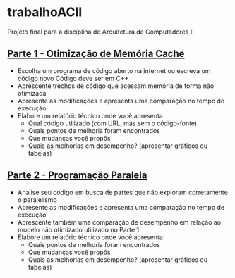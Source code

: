 # trabalhoACII
Projeto final para a disciplina de Arquitetura de Computadores II

## [Parte 1 - Otimização de Memória Cache](https://github.com/FelipeNasci/trabalhoACII/tree/master/Parte%201#parte-1---otimiza%C3%A7%C3%A3o-de-mem%C3%B3ria-cache)

*	Escolha um programa de código aberto na internet ou escreva um código novo
Código deve ser em C++
*	Acrescente trechos de código que acessam memória de forma não otimizada
*	Apresente as modificações e apresenta uma comparação no tempo de execução
*	Elabore um relatório técnico onde você apresenta
	- Qual código utilizado (com URL, mas sem o código-fonte) 
	- Quais pontos de melhoria foram encontrados
	- Que mudanças você propôs
	- Quais as melhorias em desempenho? (apresentar gráficos ou tabelas)

## [Parte 2 - Programação Paralela](https://github.com/FelipeNasci/trabalhoACII/tree/master/Parte%202#parte-2---programa%C3%A7%C3%A3o-paralela)

*	Analise seu código em busca de partes que não exploram corretamente o paralelismo
*	Apresente as modificações e apresenta uma comparação no tempo de execução
*	Acrescente também uma comparação de desempenho em relação ao modelo não otimizado utilizado no Parte 1
*	Elabore um relatório técnico onde você apresenta:
	- Quais pontos de melhoria foram encontrados
	- Que mudanças você propôs
	- Quais as melhorias em desempenho? (apresentar gráficos ou tabelas)
